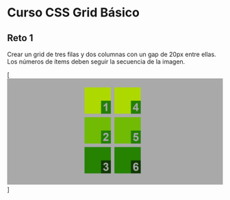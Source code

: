 # Curso CSS Grid Básico

## Reto 1
Crear un grid de tres filas y dos columnas con un gap de 20px entre ellas.
Los números de ítems deben seguir la secuencia de la imagen.

[![Header](./image/reto_1.png "Header")]